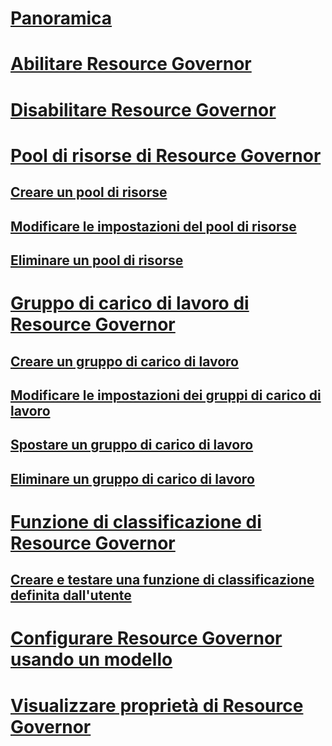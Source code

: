 # [Panoramica](resource-governor.md)  
# [Abilitare Resource Governor](enable-resource-governor.md)  
# [Disabilitare Resource Governor](disable-resource-governor.md)  
# [Pool di risorse di Resource Governor](resource-governor-resource-pool.md)  
## [Creare un pool di risorse](create-a-resource-pool.md)  
## [Modificare le impostazioni del pool di risorse](change-resource-pool-settings.md)  
## [Eliminare un pool di risorse](delete-a-resource-pool.md)  
# [Gruppo di carico di lavoro di Resource Governor](resource-governor-workload-group.md)  
## [Creare un gruppo di carico di lavoro](create-a-workload-group.md)  
## [Modificare le impostazioni dei gruppi di carico di lavoro](change-workload-group-settings.md)  
## [Spostare un gruppo di carico di lavoro](move-a-workload-group.md)  
## [Eliminare un gruppo di carico di lavoro](delete-a-workload-group.md)  
# [Funzione di classificazione di Resource Governor](resource-governor-classifier-function.md)  
## [Creare e testare una funzione di classificazione definita dall'utente](create-and-test-a-classifier-user-defined-function.md)  
# [Configurare Resource Governor usando un modello](configure-resource-governor-using-a-template.md)  
# [Visualizzare proprietà di Resource Governor](view-resource-governor-properties.md)  
